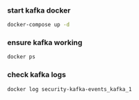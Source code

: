 ### start kafka docker

```bash
docker-compose up -d
```

### ensure kafka working

```bash
docker ps
```

### check kafka logs

```bash
docker log security-kafka-events_kafka_1
```